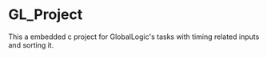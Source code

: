 # GL_Project
This a embedded c project for GlobalLogic's tasks with timing related inputs and sorting it.
